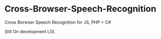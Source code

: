 # Cross-Browser-Speech-Recognition
Cross Borwser Speech Recognition for JS, PHP + C#

Still On development LOL
